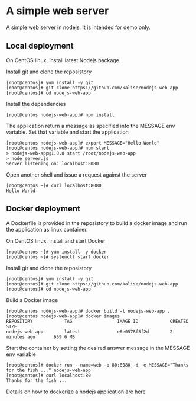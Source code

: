 # A simple web server
A simple web server in nodejs. It is intended for demo only.

## Local deployment
On CentOS linux, install latest Nodejs package.

Install git and clone the reposistory

    [root@centos]# yum install -y git
    [root@centos]# git clone https://github.com/kalise/nodejs-web-app
    [root@centos]# cd nodejs-web-app 

Install the dependencies

    [root@centos nodejs-web-app]# npm install

The application return a message as specified into the MESSAGE env variable. Set that variable and start the application
    
    [root@centos nodejs-web-app]# export MESSAGE="Hello World"
    [root@centos nodejs-web-app]# npm start
    > nodejs-web-app@1.0.0 start /root/nodejs-web-app
    > node server.js
    Server listening on: localhost:8080

Open another shell and issue a request against the server

    [root@centos ~]# curl localhost:8080
    Hello World
    
## Docker deployment
A Dockerfile is provided in the reposistory to build a docker image and run the application as linux container.

On CentOS linux, install and start Docker

    [root@centos ~]# yum install -y docker
    [root@centos ~]# systemctl start docker

Install git and clone the reposistory

    [root@centos]# yum install -y git
    [root@centos]# git clone https://github.com/kalise/nodejs-web-app
    [root@centos]# cd nodejs-web-app

Build a Docker image

    [root@centos nodejs-web-app]# docker build -t nodejs-web-app .
    [root@centos nodejs-web-app]# docker images
    REPOSITORY            TAG                 IMAGE ID            CREATED             SIZE
    nodejs-web-app        latest              e6e0578f5f2d        2 minutes ago       659.6 MB

Start the container by setting the desired answer message in the MESSAGE env variable

    [root@centos]# docker run --name=web -p 80:8080 -d -e MESSAGE="Thanks for the fish ..." nodejs-web-app
    [root@centos]# curl localhost:80
    Thanks for the fish ...

Details on how to dockerize a nodejs application are [here](https://nodejs.org/en/docs/guides/nodejs-docker-webapp/)

